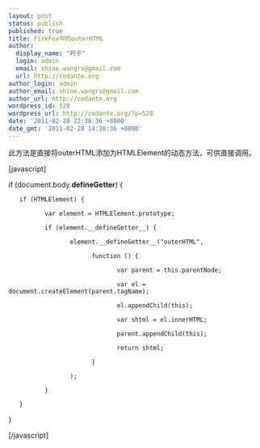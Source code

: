 ```yaml
---
layout: post
status: publish
published: true
title: FireFox中的outerHTML
author:
  display_name: "莳子"
  login: admin
  email: shine.wangrs@gmail.com
  url: http://codante.org
author_login: admin
author_email: shine.wangrs@gmail.com
author_url: http://codante.org
wordpress_id: 528
wordpress_url: http://codante.org/?p=528
date: '2011-02-28 22:38:36 +0800'
date_gmt: '2011-02-28 14:38:36 +0800'
---
```



此方法是直接将outerHTML添加为HTMLElement的动态方法，可供直接调用。

[javascript]  

if (document.body.__defineGetter__) {

       if (HTMLElement) {

              var element = HTMLElement.prototype;

              if (element.__defineGetter__) {

                     element.__defineGetter__("outerHTML",

                           function () {

                                  var parent = this.parentNode;

                                  var el = document.createElement(parent.tagName);

                                  el.appendChild(this);

                                  var shtml = el.innerHTML;

                                  parent.appendChild(this);

                                  return shtml;

                           }

                     );

              }

       }

}  

[/javascript]